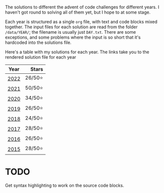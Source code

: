 The solutions to different the advent of code challenges for different years. I haven't got round to solving all of them yet, but I hope to at some stage.

Each year is structured as a single `org` file, with text and code blocks mixed together. The input files for each solution are read from the folder `/data/YEAR/`; the filename is usually just `DAY.txt`. There are some exceptions, and some problems where the input is so short that it's hardcoded into the solutions file.

Here's a table with my solutions for each year. The links take you to the rendered solution file for each year

|       Year       |   Stars |
|:----------------:|--------:|
| [2022](2022.org) | 26/50⭐ |
| [2021](2021.org) | 50/50⭐ |
| [2020](2020.org) | 34/50⭐ |
| [2019](2019.org) | 26/50⭐ |
| [2018](2018.org) | 24/50⭐ |
| [2017](2017.org) | 28/50⭐ |
| [2016](2016.org) | 26/50⭐ |
| [2015](2015.org) | 28/50⭐ |

# TODO

Get syntax highlighting to work on the source code blocks.
